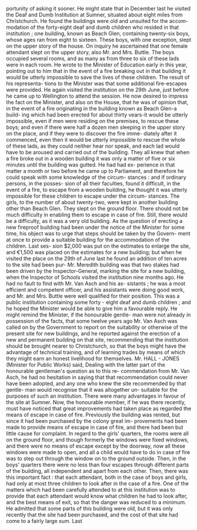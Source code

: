 portunity of asking it sooner. He might state that in December last he visited the Deaf and Dumb Institution at Sumner, situated about eight miles from Christchurch. He found the buildings were old and unsuited for the accom- modation of the forty-eight deaf and dumb children who resided in that institution ; one building, known as Beach Glen, containing twenty-six boys, whose ages ran from eight to sixteen. These boys, with one exception, slept on the upper story of the house. On inquiry he ascertained that one female attendant slept on the upper story, also Mr. and Mrs. Buttle. The boys occupied several rooms, and as many as from three to six of these lads were in each room. He wrote to the Minister of Education early in this year, pointing out to him that in the event of a fire breaking out in that building it would be utterly impossible to save the lives of these children. The result of his representa- tions to the Minister was that some additional fire-escapes were provided. He again visited the institution on the 29th June, just before he came up to Wellington to attend the session. He now desired to impress the fact on the Minister, and also on the House, that he was of opinion that, in the event of a fire originating in the building known as Beach Glen-a build- ing which had been erected for about thirty vears-it would be utterly impossible, even if men were residing on the premises, to rescue these boys; and even if there were half a dozen men sleeping in the upper story on the place, and if they were to discover the fire imme- diately after it commenced, even then it would be utterly impossible to rescue the whole of these lads, as they could neither hear nor speak, and each lad would have to be aroused and carried out of the building. They all knew that when a fire broke out in a wooden building it was only a matter of five or six minutes until the building was gutted. He had had ex- perience in that matter a month or two before he came up to Parliament, and therefore he could speak with some knowledge of the circum- stances : and if ordinary persons, in the posses- sion of all their faculties, found it difficult, in the event of a fire, to escape from a wooden building, he thought it was utterly impossible for these children to escape under the circum- stances. The girls, to the number of about twenty-two, were kept in another building other than Beach Glen. They slept on the ground floor. There should not be much difficulty in enabling them to escape in case of fire. Still, there would be a difficulty, as it was a very old building. As the question of erecting a new fireproof building had been under the notice of the Minister for some time, his object was to urge that steps should be taken by the Govern- ment at once to provide a suitable building for the accommodation of the children. Last ses- sion $2,000 was put on the estimates to enlarge the site, and €1,500 was placed on the estimates for a new building; but when he visited the place on the 29th of June last he found an addition of ten acres to the site had been pur- Mr. Meredith building was that two stakes had been driven by the Inspector-General, marking the site for a new building, when the Inspector of Schools visited the institution nine months ago. He had no fault to find with Mr. Van Asch and his as- sistants ; he was a most efficient and competent officer, and his assistants were doing good work, and Mr. and Mrs. Buttle were well qualified for their position. This was a public institution containing some forty - eight deaf and dumb children ; and he hoped the Minister would be able to give him a favourable reply. He might remind the Minister, if the honourable gentle- man were not already in possession of the facts, that some twelve years ago Mr. Van Asch was called on by the Government to report on the suitability or otherwise of the present site for new buildings, and he reported against the erection of a new and permanent building on that site, recommending that the institution should be brought nearer to Christchurch, so that the boys might have the advantage of technical training, and of learning trades by means of which they might earn an honest livelihood for themselves. Mr. HALL - JONES (Minister for Public Works) said, Dealing with the latter part of the honourable gentleman's question as to this re- commendation from Mr. Van Asch, he had no hesitation in saying that that recommendation could never have been adopted, and any one who knew the site recommended by that gentle- man would recognise that it was altogether un- suitable for the purposes of such an institution. There were many advantages in favour of the site at Sumner. Now, the honourable member, if he was there recently, must have noticed that great improvements had taken place as regarded the means of escape in case of fire. Previously the building was rented, but since it had been purchased by the colony great im- provements had been made to provide means of escape in case of fire, and there had been but little cause for complaint. In regard to the girls' quarters, the rooms were all on the ground floor, and though formerly the windows were fixed windows, and there were no means of escape except by the doorway, now all these windows were made to open, and all a child would have to do in case of fire was to step out through the window on to the ground outside. Then, in the boys' quarters there were no less than four escapes through different parts of the building, all independent and apart from each other. Then, there was this important fact : that each attendant, both in the case of boys and girls, had only at most three children to look after in the case of a fire. One of the matters which had been carefully attended to at this institution was to provide that each attendant would know what children he had to look after, and the best means of exit, so that the danger was reduced to a minimum. He admitted that some parts of this building were old, but it was only recently that the site had been purchased, and the cost of that site had come to a fairly large sum. Last 